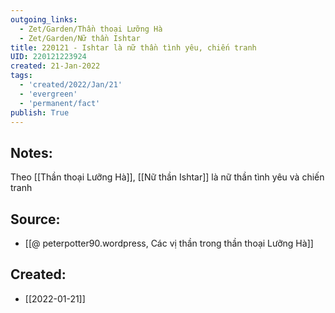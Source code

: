 ```yaml
---
outgoing_links:
  - Zet/Garden/Thần thoại Lưỡng Hà
  - Zet/Garden/Nữ thần Ishtar
title: 220121 - Ishtar là nữ thần tình yêu, chiến tranh
UID: 220121223924
created: 21-Jan-2022
tags:
  - 'created/2022/Jan/21'
  - 'evergreen'
  - 'permanent/fact'
publish: True
---
```

## Notes:
Theo [[Thần thoại Lưỡng Hà]], [[Nữ thần Ishtar]] là nữ thần tình yêu và chiến tranh

## Source:
- [[@ peterpotter90.wordpress, Các vị thần trong thần thoại Lưỡng Hà]]


## Created:
- [[2022-01-21]]
